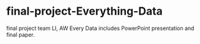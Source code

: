 # final-project-Everything-Data
final project team LI, AW  Every Data includes PowerPoint presentation and final paper.
